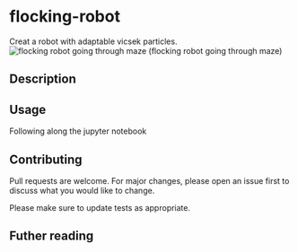 # flocking-robot

Creat a robot with adaptable vicsek particles. 
![flocking robot going through maze](https://drive.google.com/file/d/1zdsMRSZ0NHLJVn6v9AUTCp8vpAHLUroo/view?usp=sharing)
(flocking robot going through maze)

## Description




## Usage

Following along the jupyter notebook

## Contributing
Pull requests are welcome. For major changes, please open an issue first to discuss what you would like to change.

Please make sure to update tests as appropriate.

## Futher reading

